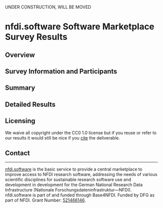 UNDER CONSTRUCTION, WILL BE MOVED

# nfdi.software Software Marketplace Survey Results

## Overview

## Survey Information and Participants

## Summary

## Detailed Results

## Licensing

We waive all copyright under the CC0 1.0 license but if you reuse or refer to our results it would still be nice if you [cite](CITATION.cff) the deliverable.

## Contact


---

[nfdi.software](https://nfdi.software) is the basic service to provide a central marketplace to improve access to NFDI research software, addressing the needs of various scientific disciplines for sustainable research software use and development in development for the German National Research Data Infrastructure (Nationale Forschungsdateninfrastruktur—NFDI).
nfdi.software is part of and funded through Base4NFDI.
Funded by DFG as part of NFDI.
Grant Number: [521466146](https://gepris.dfg.de/gepris/projekt/521466146?context=projekt&task=showDetail&id=521466146&).
